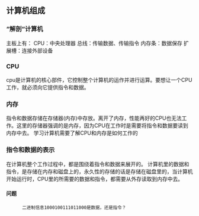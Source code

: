 ## 计算机组成
### “解剖“计算机
  主板上有：
    CPU：中央处理器
    总线：传输数据、传输指令
    内存条：数据保存
    扩展槽：连接外部设备

### CPU
  cpu是计算机的核心部件，它控制整个计算机的运作并进行运算。要想让一个CPU工作，就必须向它提供指令和数据。
### 内存
  指令和数据存储在存储器(内存)中存放。离开了内存，性能再好的CPU也无法工作。这里的存储器强调的是内存，因为CPU在工作时是需要将指令和数据要读到内存中去。
  学习计算机需要了解CPU和内存是如何工作的
### 指令和数据的表示
  在计算机整个工作过程中，都是围绕着指令和数据来展开的。
  计算机里的数据和指令，是存储在内存和磁盘上的，永久性的存储的话是存储在磁盘里的，当计算机开始运行时，CPU里的所需要的数据和指令，都需要从外存读取到内存中去。
  #### 问题
          二进制信息1000100111011000是数据，还是指令？
